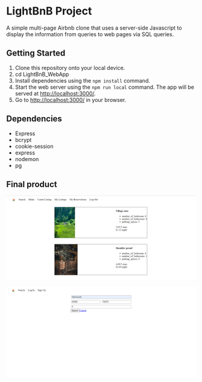 # LightBnB Project

A simple multi-page Airbnb clone that uses a server-side Javascript to display the information from queries to web pages via SQL queries.

## Getting Started

1. Clone this repository onto your local device.
2. cd LightBnB_WebApp
3. Install dependencies using the `npm install` command.
4. Start the web server using the `npm run local` command. The app will be served at <http://localhost:3000/>.
5. Go to <http://localhost:3000/> in your browser.

## Dependencies

- Express
- bcrypt
- cookie-session
- express
- nodemon
- pg

## Final product

![With user login page](https://github.com/mohaelmi/LightBnB/blob/main/docs/LightBnB-front.png?raw=true)

![mobile size](https://github.com/mohaelmi/LightBnB/blob/main/docs/LightBnB-search.png?raw=true)
